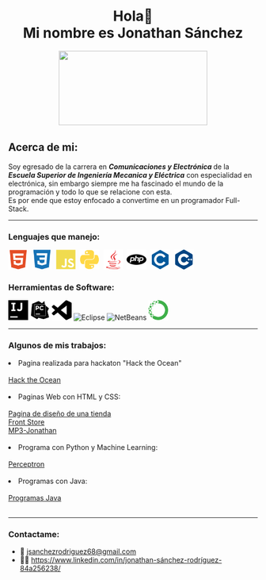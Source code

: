  <div id="header" align = "center">
    <h1> Hola👋 <br> Mi nombre es Jonathan Sánchez  </h1>
    <img src="https://media.giphy.com/media/26tn33aiTi1jkl6H6/giphy.gif" width="300"  height="150">
    <h2 align = "left"> Acerca de mi:</h2>
    <p align = "left">
         Soy egresado de la carrera en <b><i>Comunicaciones y Electrónica </i></b> de la <b><i>Escuela Superior de Ingeniería Mecanica y Eléctrica</i></b>
         con especialidad en electrónica, sin embargo siempre me ha fascinado el mundo de la programación y todo lo que se relacione con esta.<br>
         Es por ende que estoy enfocado a convertime en un programador Full-Stack.
    </p>

---
 </div>
    <div id="lenguajes" align ="left">
        <h3>Lenguajes que manejo:</h3>
        <img src="https://github.com/devicons/devicon/blob/master/icons/html5/html5-plain.svg?short_path=dd81b76" alt="HTML" title="HTML5" height="40" width="40">&nbsp;
        <img src="https://github.com/devicons/devicon/blob/master/icons/css3/css3-plain.svg" alt="CSS" title="CSS3" height="40" width="40">&nbsp;
        <img src="https://github.com/devicons/devicon/blob/master/icons/javascript/javascript-plain.svg" alt="javascript" title="JavaScript" height="40" width="40">&nbsp;
        <img src="https://github.com/devicons/devicon/blob/master/icons/python/python-plain.svg" alt="Python" title="Python" height="40" width="40">&nbsp;
        <img src="https://github.com/devicons/devicon/blob/master/icons/java/java-plain.svg" alt="Java" title="Java" height="40" width="40">&nbsp;
        <img src="https://github.com/devicons/devicon/blob/master/icons/php/php-plain.svg" alt="PHP" title="PHP" height="40" width="40">&nbsp;
        <img src="https://github.com/devicons/devicon/blob/master/icons/c/c-plain.svg" alt="C" title="C" height="40" width="40">&nbsp;
        <img src="https://github.com/devicons/devicon/blob/master/icons/cplusplus/cplusplus-plain.svg" alt="C++" title="C++" height="40" width="40">&nbsp;

</div>
<div>
            <h3>Herramientas de Software:</h3>
            <img src="https://github.com/devicons/devicon/blob/master/icons/intellij/intellij-plain.svg" alt="IntelliJ" title="IntelliJ" height="40" width="40">
            <img src="https://github.com/devicons/devicon/blob/master/icons/pycharm/pycharm-plain.svg" alt="PyCharm" title="PyCharm" height="40" width="40">
            <img src="https://github.com/devicons/devicon/blob/master/icons/vscode/vscode-plain.svg" alt="VS Code" title="Visual Studio Code" height="40" width="40">
            <img src="https://cdn.freebiesupply.com/logos/large/2x/eclipse-11-logo-svg-vector.svg" alt="Eclipse" title="Eclipse" height="40" width="40">
            <img src="https://upload.wikimedia.org/wikipedia/commons/thumb/9/98/Apache_NetBeans_Logo.svg/888px-Apache_NetBeans_Logo.svg.png" alt="NetBeans" title="NetBeans" height="40" width="40">
            <img src="https://github.com/devicons/devicon/blob/master/icons/anaconda/anaconda-original.svg" alt="Anaconda 3" title="Anaconda 3" height="40" width="40">
</div>

---

<div>
     <h3>Algunos de mis trabajos:</h3>    
     <li>Pagina realizada para hackaton "Hack the Ocean"</li><br>
     <a href="https://jalilmartinez.github.io/T-Ocean/" target="_blank">Hack the Ocean</a><br><br>
     <li>Paginas Web con HTML y CSS:</li><br>
     <a href="https://github.com/MrS2312/pageprob">Pagina de diseño de una tienda</a><br>
     <a href="https://github.com/MrS2312/FRONT-STORE">Front Store</a><br>
     <a href="https://github.com/MrS2312/MP3-Jonathan">MP3-Jonathan</a><br><br>
     <li>Programa con Python y Machine Learning:</li><br>
     <a href="https://github.com/MrS2312/Perceptron">Perceptron</a><br><br>
     <li>Programas con Java:</li><br>
     <a href="https://github.com/MrS2312/Bakend-Java">Programas Java</a><br><br>
</div>

---

### Contactame:
- 📩 jsanchezrodriguez68@gmail.com
- 👷‍♂️ https://www.linkedin.com/in/jonathan-sánchez-rodríguez-84a256238/


